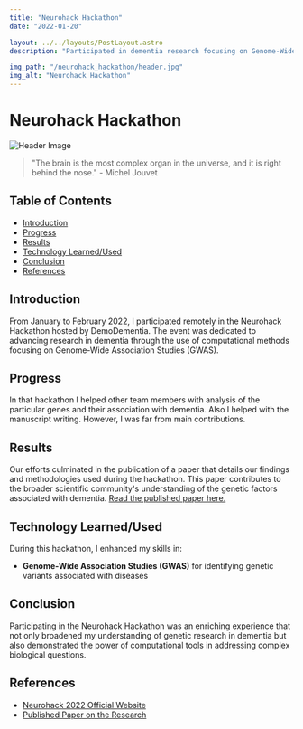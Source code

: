 ```yaml
---
title: "Neurohack Hackathon"
date: "2022-01-20"

layout: ../../layouts/PostLayout.astro
description: "Participated in dementia research focusing on Genome-Wide Association Studies (GWAS) and pipeline building using Snakemake."

img_path: "/neurohack_hackathon/header.jpg"
img_alt: "Neurohack Hackathon"
---
```


# Neurohack Hackathon

![Header Image](/neurohack_hackathon/landscape.jpg)

> "The brain is the most complex organ in the universe, and it is right behind the nose." - Michel Jouvet

## Table of Contents
- [Introduction](#introduction)
- [Progress](#progress)
- [Results](#results)
- [Technology Learned/Used](#technology-learnedused)
- [Conclusion](#conclusion)
- [References](#references)

## Introduction
From January to February 2022, I participated remotely in the Neurohack Hackathon hosted by DemoDementia. The event was dedicated to advancing research in dementia through the use of computational methods focusing on Genome-Wide Association Studies (GWAS).

## Progress

In that hackathon I helped other team members with analysis of the particular genes and their association with dementia. Also I helped with the manuscript writing. However, I was far from main contributions.

## Results
Our efforts culminated in the publication of a paper that details our findings and methodologies used during the hackathon. This paper contributes to the broader scientific community's understanding of the genetic factors associated with dementia. [Read the published paper here.](https://www.medrxiv.org/content/10.1101/2023.01.18.23284589v2)

## Technology Learned/Used
During this hackathon, I enhanced my skills in:
- **Genome-Wide Association Studies (GWAS)** for identifying genetic variants associated with diseases

## Conclusion
Participating in the Neurohack Hackathon was an enriching experience that not only broadened my understanding of genetic research in dementia but also demonstrated the power of computational tools in addressing complex biological questions.

## References
- [Neurohack 2022 Official Website](https://demondementia.com/neurohack2022/)
- [Published Paper on the Research](https://www.medrxiv.org/content/10.1101/2023.01.18.23284589v2)
